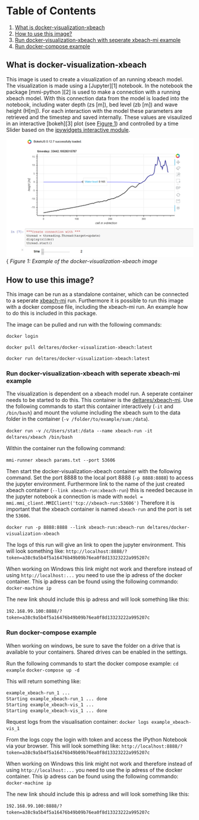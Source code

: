 # Table of Contents
1. [What is docker-visualization-xbeach](#what)
2. [How to use this image?](#how)
  1. [Run docker-visualization-xbeach with seperate xbeach-mi example](#how1)
  2. [Run docker-compose example](#how2)
  
## What is docker-visualization-xbeach <a name="what"/>
This image is used to create a visualization of an running xbeach model. The visualization is made using a [Jupyter][1] notebook. In the notebook the package [mmi-python ][2] is used to make a connection with a running xbeach model. With this connection data from the model is loaded into the notebook, including water depth (zs [m]), bed level (zb [m]) and wave height (H[m]). For each interaction with the model these parameters are retrieved and the timestep and saved internally. These values are visaulized in an interactive [bokeh][3] plot (see [Figure 1][fig1]) and controlled by a time Slider based on the [ipywidgets interactive module][1.4]. 

![example of docker-visualization-xbeach][fig1] {
*Figure 1: Example of the docker-visualization-xbeach image*

[fig1]: https://github.com/openearth/docker-visualization-xbeach/blob/master/figures/example.png
[1.1]:http://jupyter.org/
[1.2]:https://github.com/openearth/mmi-python
[1.3]:https://bokeh.pydata.org/en/latest/
[1.4]:http://ipywidgets.readthedocs.io/en/stable/examples/Using%20Interact.html

## How to use this image? <a name="how"/>
This image can be run as a standalone container, which can be connected to a seperate [xbeach-mi][2.1] run. Furthermore it is possible to run this image with a docker compose file, including the xbeach-mi run. An example how to do this is included in this package.

The image can be pulled and run with the following commands:

```
docker login
```
```
docker pull deltares/docker-visualization-xbeach:latest
```
```
docker run deltares/docker-visualization-xbeach:latest
```

[2.1]: https://hub.docker.com/r/deltares/xbeach-mi/
### Run docker-visualization-xbeach with seperate xbeach-mi example <a name="how1"/>
The visualization is dependent on a xbeach model run. A seperate container needs to be started to do this.
This container is the [deltares/xbeach-mi][2.2]. Use the following commands to start this container interactively  (`-it` and `/bin/bash`) and mount the volume including the xbeach sum to the data folder in the container (`-v /folder/to/example/sum:/data`). 

```docker run -v /c/Users/stat:/data --name xbeach-run -it deltares/xbeach /bin/bash```

Within the container run the following command:

```mmi-runner xbeach params.txt --port 53606```

Then start the docker-visualization-xbeach container with the following command. Set the port 8888 to the local port 8888 (`-p 8888:8888`)  to access the jupyter environment. Furthermore link to the name of the just created xbeach container (`--link xbeach-run:xbeach-run`) this is needed because in the jupyter notebook a connection is made with `model = mmi.mmi_client.MMIClient('tcp://xbeach-run:53606')` Therefore it is important that the xbeach container is named `xbeach-run` and the port is set the `53606`. 

```docker run -p 8888:8888 --link xbeach-run:xbeach-run deltares/docker-visualization-xbeach```

The logs of this run will give an link to open the jupyter environment. 
This will look something like:
```http://localhost:8888/?token=a38c9a5b4f5a16476b49b09b76ea0f8d13323222a995207c ```

When working on Windows this link might not work and therefore instead of using `http://localhost:...` you need to use the ip adress of the docker container. This ip adress can be found using the following commando:
`docker-machine ip`

The new link should include this ip adress and will look something like this: 

```192.168.99.100:8888/?token=a38c9a5b4f5a16476b49b09b76ea0f8d13323222a995207c ```

[2.2]: https://hub.docker.com/r/deltares/xbeach/

### Run docker-compose example<a name="how2"/>
When working on windows, be sure to save the folder on a drive that is available to your containers. 
Shared drives can be enabled in the settings.

Run the following commands to start the docker compose example:
`cd example`
`docker-compose up -d`

This will return something like:
```
example_xbeach-run_1 ...
Starting example_xbeach-run_1 ... done
Starting example_xbeach-vis_1 ...
Starting example_xbeach-vis_1 ... done
```

Request logs from the visualisation container:
`docker logs example_xbeach-vis_1`

From the logs copy the login with token and access the IPython Notebook via your browser.
This will look something like:
```http://localhost:8888/?token=a38c9a5b4f5a16476b49b09b76ea0f8d13323222a995207c ```

When working on Windows this link might not work and therefore instead of using `http://localhost:...` you need to use the ip adress of the docker container. This ip adress can be found using the following commando:
`docker-machine ip`

The new link should include this ip adress and will look something like this: 

```192.168.99.100:8888/?token=a38c9a5b4f5a16476b49b09b76ea0f8d13323222a995207c ```

